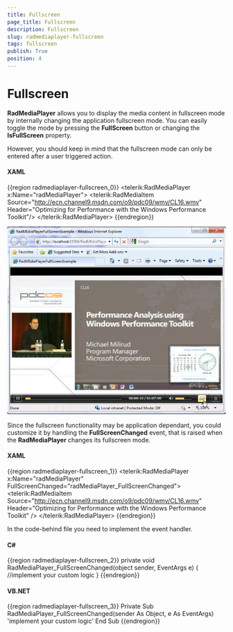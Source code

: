 ```yaml
---
title: Fullscreen
page_title: Fullscreen
description: Fullscreen
slug: radmediaplayer-fullscreen
tags: fullscreen
publish: True
position: 4
---
```


# Fullscreen

__RadMediaPlayer__ allows you to display the media content in fullscreen mode by internally changing the application fullscreen mode. You can easily toggle the mode by pressing the __FullScreen__ button or changing the __IsFullScreen__ property.

However, you should keep in mind that the fullscreen mode can only be entered after a user triggered action.

#### __XAML__

{{region radmediaplayer-fullscreen_0}}
	<telerik:RadMediaPlayer x:Name="radMediaPlayer">
	 <telerik:RadMediaItem Source="http://ecn.channel9.msdn.com/o9/pdc09/wmv/CL16.wmv"
	                       Header="Optimizing for Performance with the Windows Performance Toolkit"/>
	</telerik:RadMediaPlayer>
{{endregion}}

![](images/radmediaplayer_features_fullscreen.png)

Since the fullscreen functionality may be application dependant, you could customize it by handling the __FullScreenChanged__ event, that is raised when the __RadMediaPlayer__ changes its fullscreen mode.

#### __XAML__

{{region radmediaplayer-fullscreen_1}}
	<telerik:RadMediaPlayer x:Name="radMediaPlayer" FullScreenChanged="radMediaPlayer_FullScreenChanged">
	 <telerik:RadMediaItem Source="http://ecn.channel9.msdn.com/o9/pdc09/wmv/CL16.wmv"
	                       Header="Optimizing for Performance with the Windows Performance Toolkit" />
	</telerik:RadMediaPlayer>
{{endregion}}

In the code-behind file you need to implement the event handler.

#### __C#__

{{region radmediaplayer-fullscreen_2}}
	private void RadMediaPlayer_FullScreenChanged(object sender, EventArgs e)
	{
	 //implement your custom logic
	}
{{endregion}}

#### __VB.NET__

{{region radmediaplayer-fullscreen_3}}
	Private Sub RadMediaPlayer_FullScreenChanged(sender As Object, e As EventArgs)
		'implement your custom logic'
	End Sub
{{endregion}}